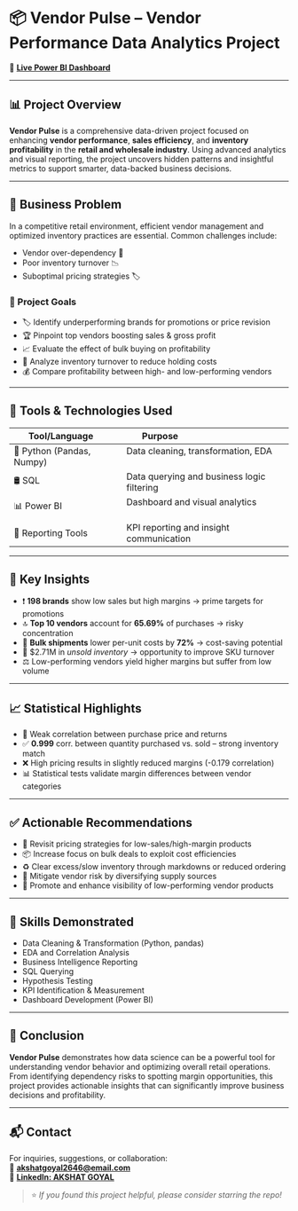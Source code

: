 # 📦 Vendor Pulse – Vendor Performance Data Analytics Project

🔗 [**Live Power BI Dashboard**](https://app.powerbi.com/view?r=eyJrIjoiM2E0ODk4MjgtNGQxMy00ZWMzLWExNWEtN2YzYWU5ZjI4NjYyIiwidCI6ImE2ZWY1YTM2LWUyYmYtNDI1Ni05ODAyLTA4MTA4ZWIwOTEzYSJ9)

---

## 📊 Project Overview

**Vendor Pulse** is a comprehensive data-driven project focused on enhancing **vendor performance**, **sales efficiency**, and **inventory profitability** in the **retail and wholesale industry**. Using advanced analytics and visual reporting, the project uncovers hidden patterns and insightful metrics to support smarter, data-backed business decisions.

---

## 🧠 Business Problem

In a competitive retail environment, efficient vendor management and optimized inventory practices are essential. Common challenges include:

- Vendor over-dependency 🔗  
- Poor inventory turnover 📉  
- Suboptimal pricing strategies 🏷️  

### 📌 Project Goals

- 🏷️ Identify underperforming brands for promotions or price revision  
- 🏆 Pinpoint top vendors boosting sales & gross profit  
- 📈 Evaluate the effect of bulk buying on profitability  
- 🔄 Analyze inventory turnover to reduce holding costs  
- 💰 Compare profitability between high- and low-performing vendors  

---

## 🧪 Tools & Technologies Used

| Tool/Language     | Purpose                                      |
|------------------|----------------------------------------------|
| 🐍 Python (Pandas, Numpy) | Data cleaning, transformation, EDA       |
| 🛢️ SQL             | Data querying and business logic filtering   |
| 📊 Power BI        | Dashboard and visual analytics               |
| 📑 Reporting Tools | KPI reporting and insight communication     |

---

## 📌 Key Insights

- ❗ **198 brands** show low sales but high margins → prime targets for promotions  
- 🔝 **Top 10 vendors** account for **65.69%** of purchases → risky concentration  
- 💸 **Bulk shipments** lower per-unit costs by **72%** → cost-saving potential  
- 🧊 $2.71M in *unsold inventory* → opportunity to improve SKU turnover  
- ⚖️ Low-performing vendors yield higher margins but suffer from low volume  

---

## 📈 Statistical Highlights

- 🔬 Weak correlation between purchase price and returns  
- ✅ **0.999** corr. between quantity purchased vs. sold – strong inventory match  
- ❌ High pricing results in slightly reduced margins (-0.179 correlation)  
- 📊 Statistical tests validate margin differences between vendor categories  

---

## ✅ Actionable Recommendations

- 🎯 Revisit pricing strategies for low-sales/high-margin products  
- 📦 Increase focus on bulk deals to exploit cost efficiencies  
- ♻️ Clear excess/slow inventory through markdowns or reduced ordering  
- 🔄 Mitigate vendor risk by diversifying supply sources  
- 🚀 Promote and enhance visibility of low-performing vendor products  

---

## 🧠 Skills Demonstrated

- Data Cleaning & Transformation (Python, pandas)  
- EDA and Correlation Analysis  
- Business Intelligence Reporting  
- SQL Querying  
- Hypothesis Testing  
- KPI Identification & Measurement  
- Dashboard Development (Power BI)  


---

## 🚀 Conclusion

**Vendor Pulse** demonstrates how data science can be a powerful tool for understanding vendor behavior and optimizing overall retail operations. From identifying dependency risks to spotting margin opportunities, this project provides actionable insights that can significantly improve business decisions and profitability.

---

## 📬 Contact

For inquiries, suggestions, or collaboration:  
📧 **akshatgoyal2646@email.com**  
🔗 [**LinkedIn: AKSHAT GOYAL**](https://www.linkedin.com/in/akshat-goyal-564b45274/)  

> ⭐ *If you found this project helpful, please consider starring the repo!*
